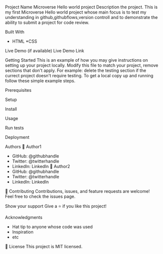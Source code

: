 Project Name 
Microverse Hello world project
Description the project.
This is my first Microverse Hello world project whose main focus is to test my understanding in github,githubflows,version controll and to demonstrate the ability to submit a project for code review.

Built With
* HTML
*CSS

Live Demo (if available)
Live Demo Link

Getting Started
This is an example of how you may give instructions on setting up your project locally. Modify this file to match your project, remove sections that don't apply. For example: delete the testing section if the currect project doesn't require testing.
To get a local copy up and running follow these simple example steps.

Prerequisites

Setup

Install

Usage

Run tests

Deployment

Authors
👤 Author1
* GitHub: @githubhandle
* Twitter: @twitterhandle
* LinkedIn: LinkedIn
👤 Author2
* GitHub: @githubhandle
* Twitter: @twitterhandle
* LinkedIn: LinkedIn

🤝 Contributing
Contributions, issues, and feature requests are welcome!
Feel free to check the issues page.

Show your support
Give a ⭐ if you like this project!

Acknowledgments
* Hat tip to anyone whose code was used
* Inspiration
* etc

📝 License
This project is MIT licensed.
